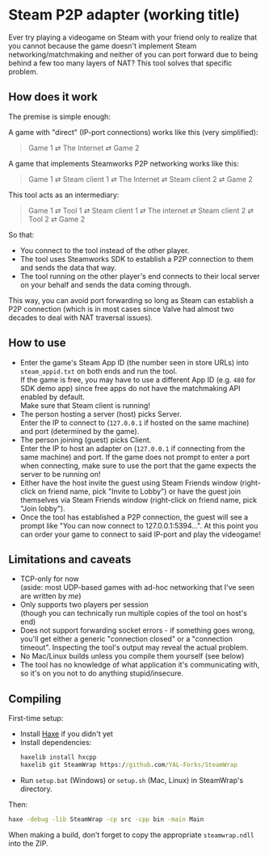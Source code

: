 # Steam P2P adapter (working title)

Ever try playing a videogame on Steam with your friend only to realize that you cannot because the game doesn't implement Steam networking/matchmaking
and neither of you can port forward due to being behind a few too many layers of NAT?
This tool solves that specific problem.

## How does it work

The premise is simple enough:

A game with "direct" (IP-port connections) works like this (very simplified):

> Game 1 ⇄ The Internet ⇄ Game 2

A game that implements Steamworks P2P networking works like this:

> Game 1 ⇄ Steam client 1 ⇄ The Internet ⇄ Steam client 2 ⇄ Game 2

This tool acts as an intermediary:

> Game 1 ⇄ Tool 1 ⇄ Steam client 1 ⇄ The internet ⇄ Steam client 2 ⇄ Tool 2 ⇄ Game 2

So that:

- You connect to the tool instead of the other player.
- The tool uses Steamworks SDK to establish a P2P connection to them and sends the data that way.
- The tool running on the other player's end connects to their local server on your behalf and sends the data coming through.

This way, you can avoid port forwarding so long as Steam can establish a P2P connection (which is in most cases since Valve had almost two decades to deal with NAT traversal issues).

## How to use

- Enter the game's Steam App ID (the number seen in store URLs) into `steam_appid.txt` on both ends and run the tool.  
	If the game is free, you may have to use a different App ID
	(e.g. `480` for SDK demo app)
	since free apps do not have the matchmaking API enabled by default.  
	Make sure that Steam client is running!
- The person hosting a server (host) picks Server.  
	Enter the IP to connect to (`127.0.0.1` if hosted on the same machine)
	and port (determined by the game).
- The person joining (guest) picks Client.  
	Enter the IP to host an adapter on (`127.0.0.1` if connecting from the same machine) and port.
	If the game does not prompt to enter a port when connecting, make sure to use the port that the game expects the server to be running on!
- Either have the host invite the guest using Steam Friends window 
	(right-click on friend name, pick "Invite to Lobby")
	or have the guest join themselves via Steam Friends window
	(right-click on friend name, pick "Join lobby").
- Once the tool has established a P2P connection, the guest will see a prompt like "You can now connect to 127.0.0.1:5394...". At this point you can order your game to connect to said IP-port and play the videogame!

## Limitations and caveats

- TCP-only for now  
	(aside: most UDP-based games with ad-hoc networking that I've seen are written by _me_)
- Only supports two players per session   
	(though you can technically run multiple copies of the tool on host's end)
- Does not support forwarding socket errors - if something goes wrong, you'll get either a generic "connection closed" or a "connection timeout". Inspecting the tool's output may reveal the actual problem.
- No Mac/Linux builds unless you compile them yourself (see below)
- The tool has no knowledge of what application it's communicating with,
	so it's on you not to do anything stupid/insecure.

## Compiling

First-time setup:
- Install [Haxe](https://haxe.org) if you didn't yet
- Install dependencies:
	```bat
	haxelib install hxcpp
	haxelib git SteamWrap https://github.com/YAL-Forks/SteamWrap
	```
- Run `setup.bat` (Windows) or `setup.sh` (Mac, Linux) in SteamWrap's directory.

Then:
```bat
haxe -debug -lib SteamWrap -cp src -cpp bin -main Main
```
When making a build, don't forget to copy the appropriate `steamwrap.ndll` into the ZIP.